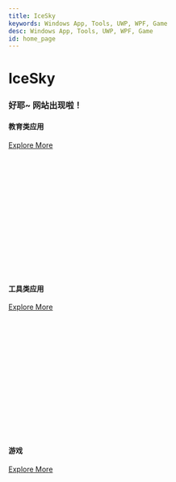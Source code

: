```yaml
---
title: IceSky
keywords: Windows App, Tools, UWP, WPF, Game
desc: Windows App, Tools, UWP, WPF, Game
id: home_page
---
```





<div>
    <h1><span>IceSky</span></h1>
    <h3>好耶~ 网站出现啦！</h3>
</div>
<div class="row justify-content-center g-4">
    <div class="col-md-6 col-lg-6 col-xl-4 wow fadeInUp" data-wow-delay="0.1s">
        <div class="bg-light blog-item rounded p-4" style="background-image: url(../../../static/image/edu/00.png);width:400px;height:300px;background-size: cover;">
            <div class="mb-4">
                <h4 class="text-primary mb-2">教育类应用</h4>
            </div>
            <a class="btn btn-primary rounded-pill py-2 px-4" role="button" href="../../../docs/edu/zh/">Explore More</a>
        </div>
    </div>
    <div class="col-md-6 col-lg-6 col-xl-4 wow fadeInUp" data-wow-delay="0.3s">
        <div class="bg-light blog-item rounded p-4" style="background-image: url(../../../static/image/edu/00.png);width:400px;height:300px;background-size: cover;">
            <div class="mb-4">
                <h4 class="text-primary mb-2">工具类应用</h4>
            </div>
            <a class="btn btn-primary rounded-pill py-2 px-4" role="button" href="../../../docs/tools/zh/">Explore More</a>
        </div>
    </div>
    <div class="col-md-6 col-lg-6 col-xl-4 wow fadeInUp" data-wow-delay="0.5s">
        <div class="bg-light blog-item rounded p-4" style="background-image: url(../../../static/image/edu/00.png);width:400px;height:300px;background-size: cover;">
            <div class="mb-4">
                <h4 class="text-primary mb-2">游戏</h4>
            </div>  
            <a class="btn btn-primary rounded-pill py-2 px-4" role="button" href="../../../docs/tools/zh/">Explore More</a>
        </div>
    </div>
</div>

